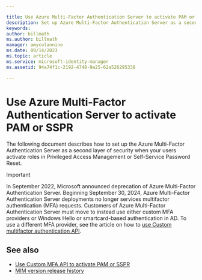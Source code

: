 ```yaml
---

title: Use Azure Multi-Factor Authentication Server to activate PAM or SSPR scenarios
description: Set up Azure Multi-Factor Authentication Server as a second layer of security when your users activate roles in Privileged Access Management and Self Service Password Reset.
keywords:
author: billmath
ms.author: billmath
manager: amycolannino
ms.date: 09/14/2023
ms.topic: article
ms.service: microsoft-identity-manager
ms.assetid: 94a74f1c-2192-4748-9a25-62a526295338

---
```

# Use Azure Multi-Factor Authentication Server to activate PAM or SSPR

The following document describes how to set up the Azure Multi-Factor Authentication Server as a second layer of security when your users activate roles in Privileged Access Management or Self-Service Password Reset.

> [!IMPORTANT]
> In September 2022, Microsoft announced deprecation of Azure Multi-Factor Authentication Server. Beginning September 30, 2024, Azure Multi-Factor Authentication Server deployments no longer services multifactor authentication (MFA) requests.  Customers of Azure Multi-Factor Authentication Server must move to instead use either custom MFA providers or Windows Hello or smartcard-based authentication in AD.  To use a different MFA provider, see the article on how to [use Custom multifactor authentication API](Working-with-custommfaserver-for-mim.md).


## See also

- [Use Custom MFA API to activate PAM or SSPR](Working-with-custommfaserver-for-mim.md)
- [MIM version release history](./reference/version-history.md)

